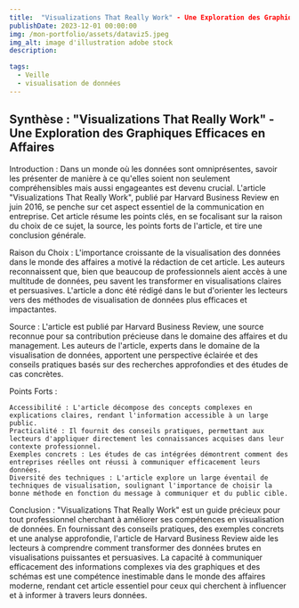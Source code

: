 ```yaml
---
title:  "Visualizations That Really Work" - Une Exploration des Graphiques Efficaces en Affaires
publishDate: 2023-12-01 00:00:00
img: /mon-portfolio/assets/dataviz5.jpeg
img_alt: image d'illustration adobe stock
description:

tags:
  - Veille 
  - visualisation de données
---
```


## Synthèse : "Visualizations That Really Work" - Une Exploration des Graphiques Efficaces en Affaires

Introduction :
Dans un monde où les données sont omniprésentes, savoir les présenter de manière à ce qu'elles soient non seulement compréhensibles mais aussi engageantes est devenu crucial. L'article "Visualizations That Really Work", publié par Harvard Business Review en juin 2016, se penche sur cet aspect essentiel de la communication en entreprise. Cet article résume les points clés, en se focalisant sur la raison du choix de ce sujet, la source, les points forts de l'article, et tire une conclusion générale.

Raison du Choix :
L'importance croissante de la visualisation des données dans le monde des affaires a motivé la rédaction de cet article. Les auteurs reconnaissent que, bien que beaucoup de professionnels aient accès à une multitude de données, peu savent les transformer en visualisations claires et persuasives. L'article a donc été rédigé dans le but d'orienter les lecteurs vers des méthodes de visualisation de données plus efficaces et impactantes.

Source :
L'article est publié par Harvard Business Review, une source reconnue pour sa contribution précieuse dans le domaine des affaires et du management. Les auteurs de l'article, experts dans le domaine de la visualisation de données, apportent une perspective éclairée et des conseils pratiques basés sur des recherches approfondies et des études de cas concrètes.

Points Forts :

    Accessibilité : L'article décompose des concepts complexes en explications claires, rendant l'information accessible à un large public.
    Practicalité : Il fournit des conseils pratiques, permettant aux lecteurs d'appliquer directement les connaissances acquises dans leur contexte professionnel.
    Exemples concrets : Les études de cas intégrées démontrent comment des entreprises réelles ont réussi à communiquer efficacement leurs données.
    Diversité des techniques : L'article explore un large éventail de techniques de visualisation, soulignant l'importance de choisir la bonne méthode en fonction du message à communiquer et du public cible.

Conclusion :
"Visualizations That Really Work" est un guide précieux pour tout professionnel cherchant à améliorer ses compétences en visualisation de données. En fournissant des conseils pratiques, des exemples concrets et une analyse approfondie, l'article de Harvard Business Review aide les lecteurs à comprendre comment transformer des données brutes en visualisations puissantes et persuasives. La capacité à communiquer efficacement des informations complexes via des graphiques et des schémas est une compétence inestimable dans le monde des affaires moderne, rendant cet article essentiel pour ceux qui cherchent à influencer et à informer à travers leurs données.
